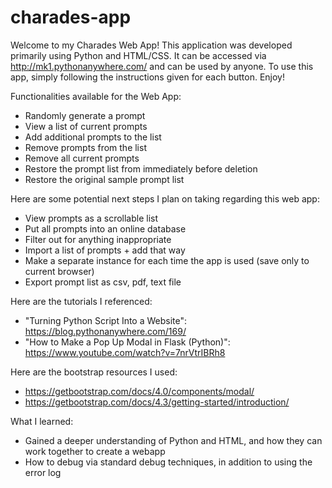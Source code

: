 # charades-app

Welcome to my Charades Web App! This application was developed primarily using Python and HTML/CSS. It can be accessed via http://mk1.pythonanywhere.com/ and can be used by anyone. To use this app, simply following the instructions given for each button. Enjoy!

Functionalities available for the Web App:
  - Randomly generate a prompt
  - View a list of current prompts
  - Add additional prompts to the list
  - Remove prompts from the list
  - Remove all current prompts
  - Restore the prompt list from immediately before deletion
  - Restore the original sample prompt list

Here are some potential next steps I plan on taking regarding this web app:
  - View prompts as a scrollable list 
  - Put all prompts into an online database
  - Filter out for anything inappropriate
  - Import a list of prompts + add that way
  - Make a separate instance for each time the app is used (save only to current browser)
  - Export prompt list as csv, pdf, text file
  
Here are the tutorials I referenced:
  - "Turning Python Script Into a Website": https://blog.pythonanywhere.com/169/
  - "How to Make a Pop Up Modal in Flask (Python)": https://www.youtube.com/watch?v=7nrVtrIBRh8

Here are the bootstrap resources I used:
  - https://getbootstrap.com/docs/4.0/components/modal/
  - https://getbootstrap.com/docs/4.3/getting-started/introduction/

What I learned:
  - Gained a deeper understanding of Python and HTML, and how they can work together to create a webapp
  - How to debug via standard debug techniques, in addition to using the error log
